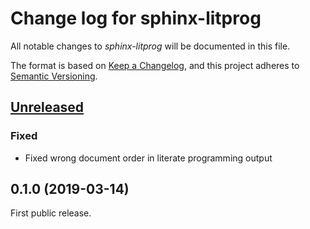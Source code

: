 # Change log for sphinx-litprog

All notable changes to *sphinx-litprog* will be documented in this file.

The format is based on [Keep a Changelog](https://keepachangelog.com/en/1.0.0/),
and this project adheres to [Semantic Versioning](https://semver.org/spec/v2.0.0.html).

## [Unreleased]

### Fixed

- Fixed wrong document order in literate programming output

## 0.1.0 (2019-03-14)

First public release.

[Unreleased]: https://github.com/torfsen/sphinx-litprog/compare/v0.1.0...master

